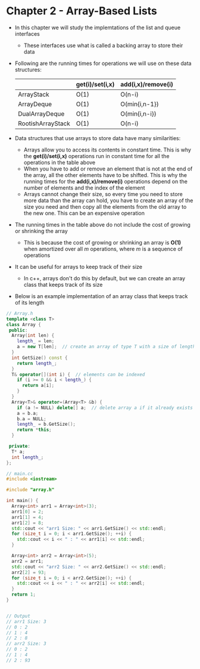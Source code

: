# Chapter 2 - Array-Based Lists

* In this chapter we will study the implemtations of the list and queue interfaces
  * These interfaces use what is called a backing array to store their data
* Following are the running times for operations we will use on these data structures:

  |  | get(i)/set(i,x) | add(i,x)/remove(i) |
  | --- | --- | --- |
  | ArrayStack  | O(1) | O(n-i) |
  | ArrayDeque | O(1) | O(min{i,n-1}) |
  | DualArrayDeque | O(1) | O(min{i,n-i}) |
  | RootishArrayStack | O(1) | O(n-i) |

* Data structures that use arrays to store data have many similarities:
  * Arrays allow you to access its contents in constant time. This is why the **get(i)/set(i,x)** operations run in constant time for all the operations in the table above
  * When you have to add or remove an element that is not at the end of the array, all the other elements have to be shifted. This is why the running times for the **add(i,x)/remove(i)** operations depend on the number of elements and the index of the element
  * Arrays cannot change their size, so every time you need to store more data than the array can hold, you have to create an array of the size you need and then copy all the elements from the old array to the new one. This can be an expensive operation
* The running times in the table above do not include the cost of growing or shrinking the array
  * This is because the cost of growing or shrinking an array is **O(1)** when amortized over all *m* operations, where *m* is a sequence of operations
* It can be useful for arrays to keep track of their size
  * In c++, arrays don't do this by default, but we can create an array class that keeps track of its size
* Below is an example implementation of an array class that keeps track of its length
```cpp
// Array.h
template <class T> 
class Array {
 public:
  Array(int len) {
    length_ = len;
    a = new T[len];  // create an array of type T with a size of length
  }
  int GetSize() const {
    return length_;
  }
  T& operator[](int i) {  // elements can be indexed
    if (i >= 0 && i < length_) {
      return a[i];
    }
  }
  Array<T>& operator=(Array<T> &b) {
    if (a != NULL) delete[] a;  // delete array a if it already exists
    a = b.a;
    b.a = NULL;
    length_ = b.GetSize();
    return *this;
  }

 private:
  T* a;
  int length_;
};
```

```cpp
// main.cc
#include <iostream>

#include "array.h"

int main() {
  Array<int> arr1 = Array<int>(3);
  arr1[0] = 2;
  arr1[1] = 4;
  arr1[2] = 8;
  std::cout << "arr1 Size: " << arr1.GetSize() << std::endl;
  for (size_t i = 0; i < arr1.GetSize(); ++i) {
    std::cout << i << " : " << arr1[i] << std::endl;
  }

  Array<int> arr2 = Array<int>(5);
  arr2 = arr1;
  std::cout << "arr2 Size: " << arr2.GetSize() << std::endl;
  arr2[2] = 93;
  for (size_t i = 0; i < arr2.GetSize(); ++i) {
    std::cout << i << " : " << arr2[i] << std::endl;
  }
  return 1;
}


// Output
// arr1 Size: 3
// 0 : 2
// 1 : 4
// 2 : 8
// arr2 Size: 3
// 0 : 2
// 1 : 4
// 2 : 93
```
